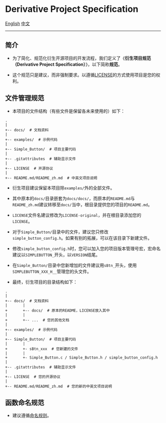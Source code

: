 # Derivative Project Specification

[English](./Derivative-Project-Specification.md)
[中文](./Derivative-Project-Specification_zh.md)

---

## 简介

- 为了简化、规范化衍生开源项目的开发流程，我们定义了《**衍生项目规范（Derivative Project Specification）**》，以下简称**规范**。

- 这个规范只是建议，而非强制要求。以遵循[LICENSE](../LICENSE)的方式使用项目是您的权利。

## 文件管理规范

- 本项目的文件结构（有些文件是保留各未来使用的）如下：

```
.
|
+-- docs/  # 文档资料
|
+-- examples/  # 示例代码
|
+-- Simple_Button/  # 项目主要代码
|
+-- .gitattributes  # 辅助显示文件
|
+-- LICENSE  # 开源协议
|
+-- README.md/README_zh.md  # 中英文项目说明
```

- 衍生项目建议保留本项目除`examples/`外的全部文件。

- 其中原本的`docs/`目录嵌套为`docs/docs/`，而原本的`README.md`与`README_zh.md`建议转移至`docs/`当中，根目录提供您的项目的`README.md`。

- `LICENSE`文件名建议修改为`LICENSE-original`，并在根目录添加您的`LICENSE`。

- 对于`Simple_Button/`目录中的文件，建议您只修改`simple_button_config.h`。如果有别的拓展，可以在该目录下新建文件。

- 修改`simple_button_config.h`时，您可以加入您的项目版本管理号宏，宏命名建议以`SIMPLEBUTTON_`开头，以`VERSION`结尾。

- 在`Simple_Button/`目录中您新增加的文件建议用`sBtn_`开头，使用`SIMPLEBUTTON_XXX_H__`管理您的头文件。

- 最终，衍生项目的目录结构如下：

```
.
|
+-- docs/  # 文档资料
|       |
+       +-- docs/  # 原本的README，LICENSE放入其中
|       |
+       +-- ...  # 您的其他文档
|
+-- examples/  # 示例代码
|
+-- Simple_Button/  # 项目主要代码
|       |
+       +- sBtn_xxx  # 您新建的文件
|       |
+       +- Simple_Button.c / Simple_Button.h / simple_button_config.h
|
+-- .gitattributes  # 辅助显示文件
|
+-- LICENSE  # 您的开源协议
|
+-- README.md/README_zh.md  # 您的新的中英文项目说明
```

## 函数命名规范

- 建议遵循[命名规则](./API_zh.md#命名规则)。
